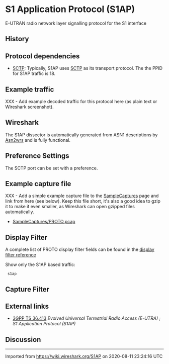 # S1 Application Protocol (S1AP)

E-UTRAN radio network layer signalling protocol for the S1 interface

## History

## Protocol dependencies

  - [SCTP](/SCTP): Typically, S1AP uses [SCTP](/SCTP) as its transport protocol. The the PPID for S1AP traffic is 18.

## Example traffic

XXX - Add example decoded traffic for this protocol here (as plain text or Wireshark screenshot).

## Wireshark

The S1AP dissector is automatically generated from ASN1 descriptions by [Asn2wrs](/Asn2wrs) and is fully functional.

## Preference Settings

The SCTP port can be set with a preference.

## Example capture file

XXX - Add a simple example capture file to the [SampleCaptures](/SampleCaptures) page and link from here (see below). Keep this file short, it's also a good idea to gzip it to make it even smaller, as Wireshark can open gzipped files automatically.

  - [SampleCaptures/PROTO.pcap](uploads/__moin_import__/attachments/SampleCaptures/PROTO.pcap)

## Display Filter

A complete list of PROTO display filter fields can be found in the [display filter reference](http://www.wireshark.org/docs/dfref/protofirstletter/proto.html)

Show only the S1AP based traffic:

``` 
 s1ap 
```

## Capture Filter

## External links

  - [3GPP TS 36.413](http://www.3gpp.org/ftp/Specs/html-info/36413.htm) *Evolved Universal Terrestrial Radio Access (E-UTRA) ; S1 Application Protocol (S1AP)*

## Discussion

---

Imported from https://wiki.wireshark.org/S1AP on 2020-08-11 23:24:16 UTC
